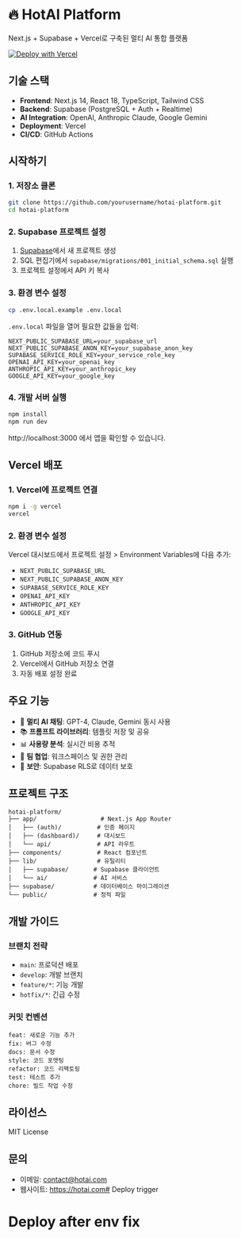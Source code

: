 # 🔥 HotAI Platform

Next.js + Supabase + Vercel로 구축된 멀티 AI 통합 플랫폼

[![Deploy with Vercel](https://vercel.com/button)](https://vercel.com/new/clone?repository-url=https://github.com/yourusername/hotai-platform)

## 기술 스택

- **Frontend**: Next.js 14, React 18, TypeScript, Tailwind CSS
- **Backend**: Supabase (PostgreSQL + Auth + Realtime)
- **AI Integration**: OpenAI, Anthropic Claude, Google Gemini
- **Deployment**: Vercel
- **CI/CD**: GitHub Actions

## 시작하기

### 1. 저장소 클론

```bash
git clone https://github.com/yourusername/hotai-platform.git
cd hotai-platform
```

### 2. Supabase 프로젝트 설정

1. [Supabase](https://supabase.com)에서 새 프로젝트 생성
2. SQL 편집기에서 `supabase/migrations/001_initial_schema.sql` 실행
3. 프로젝트 설정에서 API 키 복사

### 3. 환경 변수 설정

```bash
cp .env.local.example .env.local
```

`.env.local` 파일을 열어 필요한 값들을 입력:

```env
NEXT_PUBLIC_SUPABASE_URL=your_supabase_url
NEXT_PUBLIC_SUPABASE_ANON_KEY=your_supabase_anon_key
SUPABASE_SERVICE_ROLE_KEY=your_service_role_key
OPENAI_API_KEY=your_openai_key
ANTHROPIC_API_KEY=your_anthropic_key
GOOGLE_API_KEY=your_google_key
```

### 4. 개발 서버 실행

```bash
npm install
npm run dev
```

http://localhost:3000 에서 앱을 확인할 수 있습니다.

## Vercel 배포

### 1. Vercel에 프로젝트 연결

```bash
npm i -g vercel
vercel
```

### 2. 환경 변수 설정

Vercel 대시보드에서 프로젝트 설정 > Environment Variables에 다음 추가:

- `NEXT_PUBLIC_SUPABASE_URL`
- `NEXT_PUBLIC_SUPABASE_ANON_KEY`
- `SUPABASE_SERVICE_ROLE_KEY`
- `OPENAI_API_KEY`
- `ANTHROPIC_API_KEY`
- `GOOGLE_API_KEY`

### 3. GitHub 연동

1. GitHub 저장소에 코드 푸시
2. Vercel에서 GitHub 저장소 연결
3. 자동 배포 설정 완료

## 주요 기능

- 🤖 **멀티 AI 채팅**: GPT-4, Claude, Gemini 동시 사용
- 📚 **프롬프트 라이브러리**: 템플릿 저장 및 공유
- 📊 **사용량 분석**: 실시간 비용 추적
- 👥 **팀 협업**: 워크스페이스 및 권한 관리
- 🔐 **보안**: Supabase RLS로 데이터 보호

## 프로젝트 구조

```
hotai-platform/
├── app/                  # Next.js App Router
│   ├── (auth)/          # 인증 페이지
│   ├── (dashboard)/     # 대시보드
│   └── api/             # API 라우트
├── components/          # React 컴포넌트
├── lib/                 # 유틸리티
│   ├── supabase/       # Supabase 클라이언트
│   └── ai/             # AI 서비스
├── supabase/           # 데이터베이스 마이그레이션
└── public/             # 정적 파일
```

## 개발 가이드

### 브랜치 전략

- `main`: 프로덕션 배포
- `develop`: 개발 브랜치
- `feature/*`: 기능 개발
- `hotfix/*`: 긴급 수정

### 커밋 컨벤션

```
feat: 새로운 기능 추가
fix: 버그 수정
docs: 문서 수정
style: 코드 포맷팅
refactor: 코드 리팩토링
test: 테스트 추가
chore: 빌드 작업 수정
```

## 라이선스

MIT License

## 문의

- 이메일: contact@hotai.com
- 웹사이트: https://hotai.com# Deploy trigger
# Deploy after env fix
